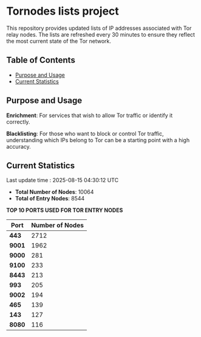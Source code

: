 # Tornodes lists project

This repository provides updated lists of IP addresses associated with Tor relay nodes. The lists are refreshed every 30 minutes to ensure they reflect the most current state of the Tor network.

## Table of Contents

- [Purpose and Usage](#purpose-and-usage)
- [Current Statistics](#current-statistics)


## Purpose and Usage

**Enrichment**: For services that wish to allow Tor traffic or identify it correctly.

**Blacklisting**: For those who want to block or control Tor traffic, understanding which IPs belong to Tor can be a starting point with a high accuracy.

## Current Statistics

Last update time : 2025-08-15 04:30:12 UTC

- **Total Number of Nodes**: 10064
- **Total of Entry Nodes**: 8544

**TOP 10 PORTS USED FOR TOR ENTRY NODES**

| **Port** | **Number of Nodes** |
|------|-----------------|
| **443**   | 2712  |
| **9001**   | 1962  |
| **9000**   | 281  |
| **9100**   | 233  |
| **8443**   | 213  |
| **993**   | 205  |
| **9002**   | 194  |
| **465**   | 139  |
| **143**   | 127  |
| **8080**   | 116  |


